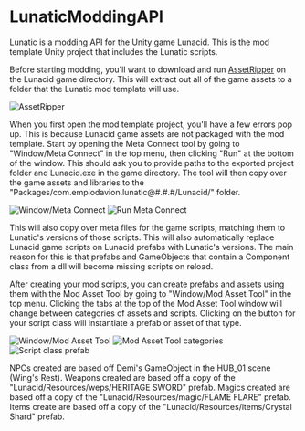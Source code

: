 # LunaticModdingAPI
Lunatic is a modding API for the Unity game Lunacid. This is the mod template Unity project that includes the Lunatic scripts.

Before starting modding, you'll want to download and run [AssetRipper](https://github.com/AssetRipper/AssetRipper) on the Lunacid game directory.
This will extract out all of the game assets to a folder that the Lunatic mod template will use.

![AssetRipper](https://github.com/EmpioDavion/LunaticModdingAPI/raw/master/src/common/images/Step1.png "AssetRipper")

When you first open the mod template project, you'll have a few errors pop up. This is because Lunacid game assets are not packaged with the mod template.
Start by opening the Meta Connect tool by going to "Window/Meta Connect" in the top menu, then clicking "Run" at the bottom of the window.
This should ask you to provide paths to the exported project folder and Lunacid.exe in the game directory.
The tool will then copy over the game assets and libraries to the "Packages/com.empiodavion.lunatic@#.#.#/Lunacid/" folder.

![Window/Meta Connect](https://github.com/EmpioDavion/LunaticModdingAPI/raw/master/src/common/images/Step2.png "Window/Meta Connect")
![Run Meta Connect](https://github.com/EmpioDavion/LunaticModdingAPI/raw/master/src/common/images/Step3.png "Run Meta Connect")

This will also copy over meta files for the game scripts, matching them to Lunatic's versions of those scripts.
This will also automatically replace Lunacid game scripts on Lunacid prefabs with Lunatic's versions.
The main reason for this is that prefabs and GameObjects that contain a Component class from a dll will become missing scripts on reload.

After creating your mod scripts, you can create prefabs and assets using them with the Mod Asset Tool by going to "Window/Mod Asset Tool" in the top menu.
Clicking the tabs at the top of the Mod Asset Tool window will change between categories of assets and scripts.
Clicking on the button for your script class will instantiate a prefab or asset of that type.

![Window/Mod Asset Tool](https://github.com/EmpioDavion/LunaticModdingAPI/raw/master/src/common/images/Step4.png "Window/Mod Asset Tool")
![Mod Asset Tool categories](https://github.com/EmpioDavion/LunaticModdingAPI/raw/master/src/common/images/Step5.png "Mod Asset Tool categories")
![Script class prefab](https://github.com/EmpioDavion/LunaticModdingAPI/raw/master/src/common/images/Step6.png "Script class prefab")

NPCs created are based off Demi's GameObject in the HUB_01 scene (Wing's Rest).
Weapons created are based off a copy of the "Lunacid/Resources/weps/HERITAGE SWORD" prefab.
Magics created are based off a copy of the "Lunacid/Resources/magic/FLAME FLARE" prefab.
Items create are based off a copy of the "Lunacid/Resources/items/Crystal Shard" prefab.
